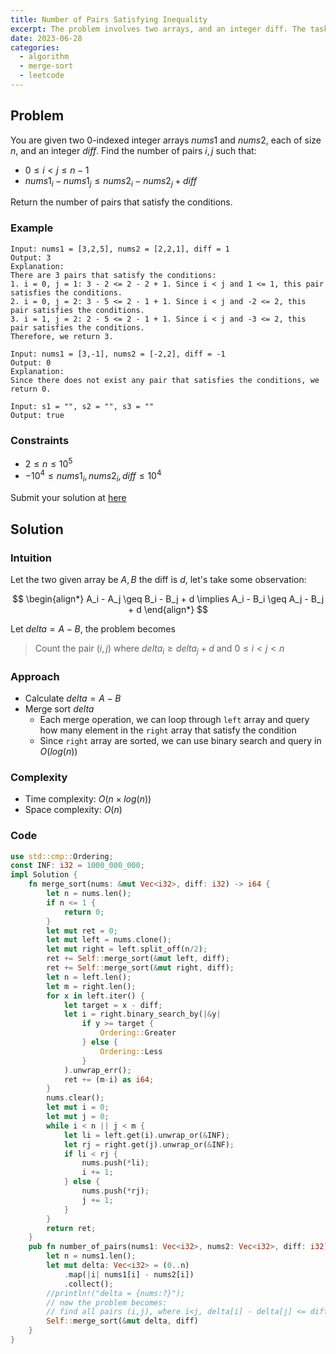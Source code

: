 ```yaml
---
title: Number of Pairs Satisfying Inequality
excerpt: The problem involves two arrays, and an integer diff. The task is to count the number of pairs (i, j) satisfying an inequality.
date: 2023-06-28
categories:
  - algorithm
  - merge-sort
  - leetcode
---
```


## Problem

You are given two 0-indexed integer arrays $nums1$ and $nums2$, each of size $n$, and an integer $diff$. Find the number of pairs $i, j$ such that:

- $0 \leq i < j \leq n - 1$
- $nums1_i - nums1_j \leq nums2_i - nums2_j + diff$

Return the number of pairs that satisfy the conditions.

### Example

```
Input: nums1 = [3,2,5], nums2 = [2,2,1], diff = 1
Output: 3
Explanation:
There are 3 pairs that satisfy the conditions:
1. i = 0, j = 1: 3 - 2 <= 2 - 2 + 1. Since i < j and 1 <= 1, this pair satisfies the conditions.
2. i = 0, j = 2: 3 - 5 <= 2 - 1 + 1. Since i < j and -2 <= 2, this pair satisfies the conditions.
3. i = 1, j = 2: 2 - 5 <= 2 - 1 + 1. Since i < j and -3 <= 2, this pair satisfies the conditions.
Therefore, we return 3.
```

```
Input: nums1 = [3,-1], nums2 = [-2,2], diff = -1
Output: 0
Explanation:
Since there does not exist any pair that satisfies the conditions, we return 0.
```

```
Input: s1 = "", s2 = "", s3 = ""
Output: true
```

### Constraints

- $2 \leq n \leq 10^5$
- $-10^4 \leq nums1_i, nums2_i, diff \leq 10^4$

Submit your solution at [here](https://leetcode.com/problems/number-of-pairs-satisfying-inequality/)

## Solution

### Intuition

Let the two given array be $A,B$ the diff is $d$, let's take some observation:

$$
\begin{align*}
A_i - A_j \geq B_i - B_j + d
\implies A_i - B_i \geq A_j - B_j + d
\end{align*}
$$

Let $delta = A-B$, the problem becomes

> Count the pair $(i,j)$ where $delta_i \geq delta_j + d$ and $0 \leq i < j < n$

### Approach

- Calculate $delta = A-B$
- Merge sort $delta$
  - Each merge operation, we can loop through `left` array and query how many element in the `right` array that satisfy the condition
  - Since `right` array are sorted, we can use binary search and query in $O(log(n))$

### Complexity

- Time complexity: $O(n\times log(n))$
- Space complexity: $O(n)$

### Code

```rust
use std::cmp::Ordering;
const INF: i32 = 1000_000_000;
impl Solution {
    fn merge_sort(nums: &mut Vec<i32>, diff: i32) -> i64 {
        let n = nums.len();
        if n <= 1 {
            return 0;
        }
        let mut ret = 0;
        let mut left = nums.clone();
        let mut right = left.split_off(n/2);
        ret += Self::merge_sort(&mut left, diff);
        ret += Self::merge_sort(&mut right, diff);
        let n = left.len();
        let m = right.len();
        for x in left.iter() {
            let target = x - diff;
            let i = right.binary_search_by(|&y|
                if y >= target {
                    Ordering::Greater
                } else {
                    Ordering::Less
                }
            ).unwrap_err();
            ret += (m-i) as i64;
        }
        nums.clear();
        let mut i = 0;
        let mut j = 0;
        while i < n || j < m {
            let li = left.get(i).unwrap_or(&INF);
            let rj = right.get(j).unwrap_or(&INF);
            if li < rj {
                nums.push(*li);
                i += 1;
            } else {
                nums.push(*rj);
                j += 1;
            }
        }
        return ret;
    }
    pub fn number_of_pairs(nums1: Vec<i32>, nums2: Vec<i32>, diff: i32) -> i64 {
        let n = nums1.len();
        let mut delta: Vec<i32> = (0..n)
            .map(|i| nums1[i] - nums2[i])
            .collect();
        //println!("delta = {nums:?}");
        // now the problem becomes:
        // find all pairs (i,j), where i<j, delta[i] - delta[j] <= diff
        Self::merge_sort(&mut delta, diff)
    }
}
```
